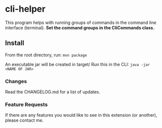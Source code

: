 # cli-helper

This program helps with running groups of commands in the command line interface (terminal). **Set the command groups in the CliCommands class.**

## Install ##

From the root directory, run:
`mvn package`

An executable jar will be created in target/
Run this in the CLI:
`java -jar <NAME OF JAR>`

### Changes ###

Read the CHANGELOG.md for a list of updates.

### Feature Requests ###

If there are any features you would like to see in this extension (or another), please contact me.